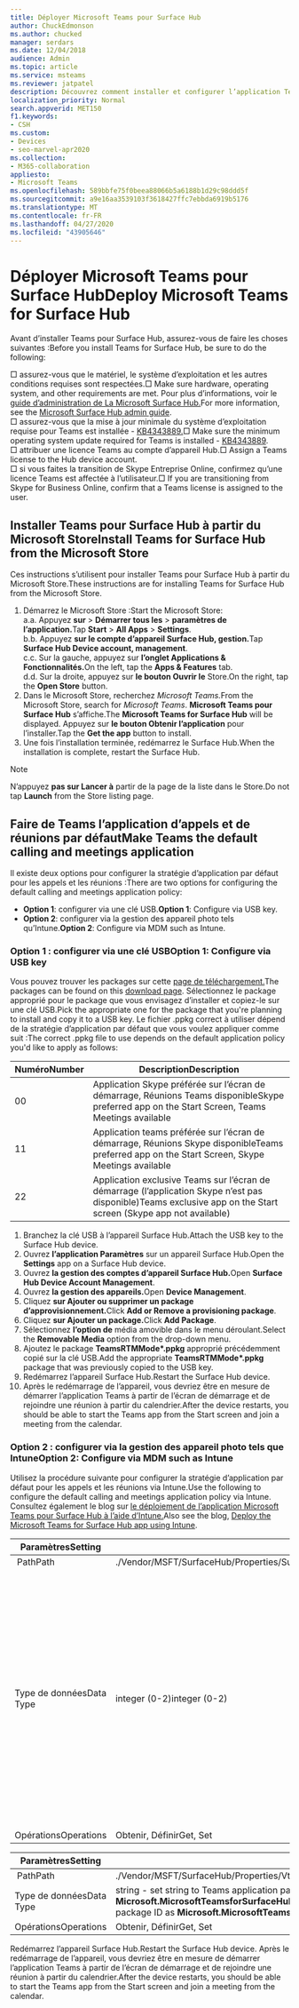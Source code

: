 ```yaml
---
title: Déployer Microsoft Teams pour Surface Hub
author: ChuckEdmonson
ms.author: chucked
manager: serdars
ms.date: 12/04/2018
audience: Admin
ms.topic: article
ms.service: msteams
ms.reviewer: jatpatel
description: Découvrez comment installer et configurer l’application Teams pour Surface Hub afin que Teams soit l’application d’appels et de réunions par défaut.
localization_priority: Normal
search.appverid: MET150
f1.keywords:
- CSH
ms.custom:
- Devices
- seo-marvel-apr2020
ms.collection:
- M365-collaboration
appliesto:
- Microsoft Teams
ms.openlocfilehash: 589bbfe75f0beea88066b5a6188b1d29c98ddd5f
ms.sourcegitcommit: a9e16aa3539103f3618427ffc7ebbda6919b5176
ms.translationtype: MT
ms.contentlocale: fr-FR
ms.lasthandoff: 04/27/2020
ms.locfileid: "43905646"
---
```

<a name="deploy-microsoft-teams-for-surface-hub"></a><span data-ttu-id="a8b19-103">Déployer Microsoft Teams pour Surface Hub</span><span class="sxs-lookup"><span data-stu-id="a8b19-103">Deploy Microsoft Teams for Surface Hub</span></span>
======================================

<span data-ttu-id="a8b19-104">Avant d’installer Teams pour Surface Hub, assurez-vous de faire les choses suivantes :</span><span class="sxs-lookup"><span data-stu-id="a8b19-104">Before you install Teams for Surface Hub, be sure to do the following:</span></span>

 <span data-ttu-id="a8b19-105">□ assurez-vous que le matériel, le système d’exploitation et les autres conditions requises sont respectées.</span><span class="sxs-lookup"><span data-stu-id="a8b19-105">□ Make sure hardware, operating system, and other requirements are met.</span></span> <span data-ttu-id="a8b19-106">Pour plus d’informations, voir le [guide d’administration de La Microsoft Surface Hub.](https://docs.microsoft.com/surface-hub/)</span><span class="sxs-lookup"><span data-stu-id="a8b19-106">For more information, see the [Microsoft Surface Hub admin guide](https://docs.microsoft.com/surface-hub/).</span></span><br>
 <span data-ttu-id="a8b19-107">□ assurez-vous que la mise à jour minimale du système d’exploitation requise pour Teams est installée - [KB4343889.](https://support.microsoft.com/help/4343889)</span><span class="sxs-lookup"><span data-stu-id="a8b19-107">□ Make sure the minimum operating system update required for Teams is installed - [KB4343889](https://support.microsoft.com/help/4343889).</span></span><br>
 <span data-ttu-id="a8b19-108">□ attribuer une licence Teams au compte d’appareil Hub.</span><span class="sxs-lookup"><span data-stu-id="a8b19-108">□ Assign a Teams license to the Hub device account.</span></span><br>
 <span data-ttu-id="a8b19-109">□ si vous faites la transition de Skype Entreprise Online, confirmez qu’une licence Teams est affectée à l’utilisateur.</span><span class="sxs-lookup"><span data-stu-id="a8b19-109">□ If you are transitioning from Skype for Business Online, confirm that a Teams license is assigned to the user.</span></span>

## <a name="install-teams-for-surface-hub-from-the-microsoft-store"></a><span data-ttu-id="a8b19-110">Installer Teams pour Surface Hub à partir du Microsoft Store</span><span class="sxs-lookup"><span data-stu-id="a8b19-110">Install Teams for Surface Hub from the Microsoft Store</span></span> 

<span data-ttu-id="a8b19-111">Ces instructions s’utilisent pour installer Teams pour Surface Hub à partir du Microsoft Store.</span><span class="sxs-lookup"><span data-stu-id="a8b19-111">These instructions are for installing Teams for Surface Hub from the Microsoft Store.</span></span> 
 
1. <span data-ttu-id="a8b19-112">Démarrez le Microsoft Store :</span><span class="sxs-lookup"><span data-stu-id="a8b19-112">Start the Microsoft Store:</span></span><br>
   <span data-ttu-id="a8b19-113">a.</span><span class="sxs-lookup"><span data-stu-id="a8b19-113">a.</span></span> <span data-ttu-id="a8b19-114">Appuyez **sur**  >  **Démarrer tous les**  >  **paramètres de l’application.**</span><span class="sxs-lookup"><span data-stu-id="a8b19-114">Tap **Start** > **All Apps** > **Settings**.</span></span><br> <span data-ttu-id="a8b19-115">b.</span><span class="sxs-lookup"><span data-stu-id="a8b19-115">b.</span></span> <span data-ttu-id="a8b19-116">Appuyez **sur le compte d’appareil Surface Hub, gestion.**</span><span class="sxs-lookup"><span data-stu-id="a8b19-116">Tap **Surface Hub Device account, management**.</span></span><br>
   <span data-ttu-id="a8b19-117">c.</span><span class="sxs-lookup"><span data-stu-id="a8b19-117">c.</span></span> <span data-ttu-id="a8b19-118">Sur la gauche, appuyez sur **l’onglet Applications & Fonctionnalités.**</span><span class="sxs-lookup"><span data-stu-id="a8b19-118">On the left, tap the **Apps & Features** tab.</span></span><br> <span data-ttu-id="a8b19-119">d.</span><span class="sxs-lookup"><span data-stu-id="a8b19-119">d.</span></span> <span data-ttu-id="a8b19-120">Sur la droite, appuyez sur **le bouton Ouvrir le** Store.</span><span class="sxs-lookup"><span data-stu-id="a8b19-120">On the right, tap the **Open Store** button.</span></span> 
2. <span data-ttu-id="a8b19-121">Dans le Microsoft Store, recherchez *Microsoft Teams.*</span><span class="sxs-lookup"><span data-stu-id="a8b19-121">From the Microsoft Store, search for *Microsoft Teams*.</span></span> <span data-ttu-id="a8b19-122">**Microsoft Teams pour Surface Hub** s’affiche.</span><span class="sxs-lookup"><span data-stu-id="a8b19-122">The **Microsoft Teams for Surface Hub** will be displayed.</span></span> <span data-ttu-id="a8b19-123">Appuyez sur **le bouton Obtenir l’application** pour l’installer.</span><span class="sxs-lookup"><span data-stu-id="a8b19-123">Tap the **Get the app** button to install.</span></span>  
3. <span data-ttu-id="a8b19-124">Une fois l’installation terminée, redémarrez le Surface Hub.</span><span class="sxs-lookup"><span data-stu-id="a8b19-124">When the installation is complete, restart the Surface Hub.</span></span> 

> [!NOTE]
> <span data-ttu-id="a8b19-125">N’appuyez **pas sur Lancer à** partir de la page de la liste dans le Store.</span><span class="sxs-lookup"><span data-stu-id="a8b19-125">Do not tap **Launch** from the Store listing page.</span></span>

## <a name="make-teams-the-default-calling-and-meetings-application"></a><span data-ttu-id="a8b19-126">Faire de Teams l’application d’appels et de réunions par défaut</span><span class="sxs-lookup"><span data-stu-id="a8b19-126">Make Teams the default calling and meetings application</span></span>
 
<span data-ttu-id="a8b19-127">Il existe deux options pour configurer la stratégie d’application par défaut pour les appels et les réunions :</span><span class="sxs-lookup"><span data-stu-id="a8b19-127">There are two options for configuring the default calling and meetings application policy:</span></span> 

- <span data-ttu-id="a8b19-128">**Option 1**: configurer via une clé USB.</span><span class="sxs-lookup"><span data-stu-id="a8b19-128">**Option 1**: Configure via USB key.</span></span> 
- <span data-ttu-id="a8b19-129">**Option 2**: configurer via la gestion des appareil photo tels qu’Intune.</span><span class="sxs-lookup"><span data-stu-id="a8b19-129">**Option 2**: Configure via MDM such as Intune.</span></span>
 
### <a name="option-1-configure-via-usb-key"></a><span data-ttu-id="a8b19-130">Option 1 : configurer via une clé USB</span><span class="sxs-lookup"><span data-stu-id="a8b19-130">Option 1: Configure via USB key</span></span> 
 
<span data-ttu-id="a8b19-131">Vous pouvez trouver les packages sur cette [page de téléchargement.](https://1drv.ms/f/s!ArcnbnREun0Vnp9Wps9MlWB-UJZw3g)</span><span class="sxs-lookup"><span data-stu-id="a8b19-131">The packages can be found on this [download page](https://1drv.ms/f/s!ArcnbnREun0Vnp9Wps9MlWB-UJZw3g).</span></span> <span data-ttu-id="a8b19-132">Sélectionnez le package approprié pour le package que vous envisagez d’installer et copiez-le sur une clé USB.</span><span class="sxs-lookup"><span data-stu-id="a8b19-132">Pick the appropriate one for the package that you're planning to install and copy it to a USB key.</span></span> <span data-ttu-id="a8b19-133">Le fichier .ppkg correct à utiliser dépend de la stratégie d’application par défaut que vous voulez appliquer comme suit :</span><span class="sxs-lookup"><span data-stu-id="a8b19-133">The correct .ppkg file to use depends on the default application policy you'd like to apply as follows:</span></span> 

|<span data-ttu-id="a8b19-134">Numéro</span><span class="sxs-lookup"><span data-stu-id="a8b19-134">Number</span></span>  |<span data-ttu-id="a8b19-135">Description</span><span class="sxs-lookup"><span data-stu-id="a8b19-135">Description</span></span>  |
|---------|---------|
|<span data-ttu-id="a8b19-136">0</span><span class="sxs-lookup"><span data-stu-id="a8b19-136">0</span></span>     | <span data-ttu-id="a8b19-137">Application Skype préférée sur l’écran de démarrage, Réunions Teams disponible</span><span class="sxs-lookup"><span data-stu-id="a8b19-137">Skype preferred app on the Start Screen, Teams Meetings available</span></span>        |
|<span data-ttu-id="a8b19-138">1</span><span class="sxs-lookup"><span data-stu-id="a8b19-138">1</span></span>     | <span data-ttu-id="a8b19-139">Application teams préférée sur l’écran de démarrage, Réunions Skype disponible</span><span class="sxs-lookup"><span data-stu-id="a8b19-139">Teams preferred app on the Start Screen, Skype Meetings available</span></span>        |
|<span data-ttu-id="a8b19-140">2</span><span class="sxs-lookup"><span data-stu-id="a8b19-140">2</span></span>     | <span data-ttu-id="a8b19-141">Application exclusive Teams sur l’écran de démarrage (l’application Skype n’est pas disponible)</span><span class="sxs-lookup"><span data-stu-id="a8b19-141">Teams exclusive app on the Start screen (Skype app not available)</span></span>        |
 
1. <span data-ttu-id="a8b19-142">Branchez la clé USB à l’appareil Surface Hub.</span><span class="sxs-lookup"><span data-stu-id="a8b19-142">Attach the USB key to the Surface Hub device.</span></span> 
2. <span data-ttu-id="a8b19-143">Ouvrez **l’application Paramètres** sur un appareil Surface Hub.</span><span class="sxs-lookup"><span data-stu-id="a8b19-143">Open the **Settings** app on a Surface Hub device.</span></span> 
3. <span data-ttu-id="a8b19-144">Ouvrez **la gestion des comptes d’appareil Surface Hub.**</span><span class="sxs-lookup"><span data-stu-id="a8b19-144">Open **Surface Hub Device Account Management**.</span></span>
4. <span data-ttu-id="a8b19-145">Ouvrez **la gestion des appareils.**</span><span class="sxs-lookup"><span data-stu-id="a8b19-145">Open **Device Management**.</span></span> 
5. <span data-ttu-id="a8b19-146">Cliquez **sur Ajouter ou supprimer un package d’approvisionnement.**</span><span class="sxs-lookup"><span data-stu-id="a8b19-146">Click **Add or Remove a provisioning package**.</span></span> 
6. <span data-ttu-id="a8b19-147">Cliquez **sur Ajouter un package.**</span><span class="sxs-lookup"><span data-stu-id="a8b19-147">Click **Add Package**.</span></span>
7. <span data-ttu-id="a8b19-148">Sélectionnez **l’option de** média amovible dans le menu déroulant.</span><span class="sxs-lookup"><span data-stu-id="a8b19-148">Select the **Removable Media** option from the drop-down menu.</span></span> 
8. <span data-ttu-id="a8b19-149">Ajoutez le package <strong>TeamsRTMMode\*.ppkg</strong> approprié précédemment copié sur la clé USB.</span><span class="sxs-lookup"><span data-stu-id="a8b19-149">Add the appropriate <strong>TeamsRTMMode\*.ppkg</strong> package that was previously copied to the USB key.</span></span> 
9. <span data-ttu-id="a8b19-150">Redémarrez l’appareil Surface Hub.</span><span class="sxs-lookup"><span data-stu-id="a8b19-150">Restart the Surface Hub device.</span></span> 
10. <span data-ttu-id="a8b19-151">Après le redémarrage de l’appareil, vous devriez être en mesure de démarrer l’application Teams à partir de l’écran de démarrage et de rejoindre une réunion à partir du calendrier.</span><span class="sxs-lookup"><span data-stu-id="a8b19-151">After the device restarts, you should be able to start the Teams app from the Start screen and join a meeting from the calendar.</span></span> 

### <a name="option-2-configure-via-mdm-such-as-intune"></a><span data-ttu-id="a8b19-152">Option 2 : configurer via la gestion des appareil photo tels que Intune</span><span class="sxs-lookup"><span data-stu-id="a8b19-152">Option 2: Configure via MDM such as Intune</span></span> 

<span data-ttu-id="a8b19-153">Utilisez la procédure suivante pour configurer la stratégie d’application par défaut pour les appels et les réunions via Intune.</span><span class="sxs-lookup"><span data-stu-id="a8b19-153">Use the following to configure the default calling and meetings application policy via Intune.</span></span> <span data-ttu-id="a8b19-154">Consultez également le blog sur [le déploiement de l’application Microsoft Teams pour Surface Hub à l’aide d’Intune.](https://y0av.me/2018/07/16/deploy-the-microsoft-teams-for-surface-hub-app-using-intune/)</span><span class="sxs-lookup"><span data-stu-id="a8b19-154">Also see the blog, [Deploy the Microsoft Teams for Surface Hub app using Intune](https://y0av.me/2018/07/16/deploy-the-microsoft-teams-for-surface-hub-app-using-intune/).</span></span>

|<span data-ttu-id="a8b19-155">Paramètres</span><span class="sxs-lookup"><span data-stu-id="a8b19-155">Setting</span></span>   |<span data-ttu-id="a8b19-156">Valeur</span><span class="sxs-lookup"><span data-stu-id="a8b19-156">Value</span></span>    |<span data-ttu-id="a8b19-157">Description</span><span class="sxs-lookup"><span data-stu-id="a8b19-157">Description</span></span>    |
|----------|---------|---------|
|<span data-ttu-id="a8b19-158"> Path</span><span class="sxs-lookup"><span data-stu-id="a8b19-158">Path</span></span>      | <span data-ttu-id="a8b19-159">./Vendor/MSFT/SurfaceHub/Properties/SurfaceHubMeetingMode</span><span class="sxs-lookup"><span data-stu-id="a8b19-159">./Vendor/MSFT/SurfaceHub/Properties/SurfaceHubMeetingMode</span></span>        |
|<span data-ttu-id="a8b19-160">Type de données</span><span class="sxs-lookup"><span data-stu-id="a8b19-160">Data Type</span></span> | <span data-ttu-id="a8b19-161">integer (0-2)</span><span class="sxs-lookup"><span data-stu-id="a8b19-161">integer (0-2)</span></span>   |<span data-ttu-id="a8b19-162">0 - Application Skype préférée sur l’écran de démarrage, Réunions Teams disponible</span><span class="sxs-lookup"><span data-stu-id="a8b19-162">0 - Skype preferred app on the Start Screen, Teams Meetings available</span></span><br><span data-ttu-id="a8b19-163">1 - Application teams préférée sur l’écran de démarrage, Réunions Skype disponible</span><span class="sxs-lookup"><span data-stu-id="a8b19-163">1 - Teams preferred app on the Start Screen, Skype Meetings available</span></span><br><span data-ttu-id="a8b19-164">2 - Application exclusive Teams sur l’écran de démarrage (l’application Skype n’est pas disponible)</span><span class="sxs-lookup"><span data-stu-id="a8b19-164">2 - Teams exclusive app on the Start screen (Skype app not available)</span></span> |
|<span data-ttu-id="a8b19-165">Opérations</span><span class="sxs-lookup"><span data-stu-id="a8b19-165">Operations</span></span>| <span data-ttu-id="a8b19-166">Obtenir, Définir</span><span class="sxs-lookup"><span data-stu-id="a8b19-166">Get, Set</span></span>        |

|<span data-ttu-id="a8b19-167">Paramètres</span><span class="sxs-lookup"><span data-stu-id="a8b19-167">Setting</span></span>   |<span data-ttu-id="a8b19-168">Valeur</span><span class="sxs-lookup"><span data-stu-id="a8b19-168">Value</span></span>    |
|----------|---------|
|<span data-ttu-id="a8b19-169"> Path</span><span class="sxs-lookup"><span data-stu-id="a8b19-169">Path</span></span>      | <span data-ttu-id="a8b19-170">./Vendor/MSFT/SurfaceHub/Properties/VtcAppPackageId</span><span class="sxs-lookup"><span data-stu-id="a8b19-170">./Vendor/MSFT/SurfaceHub/Properties/VtcAppPackageId</span></span>        |
|<span data-ttu-id="a8b19-171">Type de données</span><span class="sxs-lookup"><span data-stu-id="a8b19-171">Data Type</span></span> | <span data-ttu-id="a8b19-172">string - set string to Teams application package ID as **Microsoft.MicrosoftTeamsforSurfaceHub_8wekyb3d8bbwe! Teams**</span><span class="sxs-lookup"><span data-stu-id="a8b19-172">string - set string to Teams application package ID as **Microsoft.MicrosoftTeamsforSurfaceHub_8wekyb3d8bbwe!Teams**</span></span> |
|<span data-ttu-id="a8b19-173">Opérations</span><span class="sxs-lookup"><span data-stu-id="a8b19-173">Operations</span></span>| <span data-ttu-id="a8b19-174">Obtenir, Définir</span><span class="sxs-lookup"><span data-stu-id="a8b19-174">Get, Set</span></span>        |

<span data-ttu-id="a8b19-175">Redémarrez l’appareil Surface Hub.</span><span class="sxs-lookup"><span data-stu-id="a8b19-175">Restart the Surface Hub device.</span></span> <span data-ttu-id="a8b19-176">Après le redémarrage de l’appareil, vous devriez être en mesure de démarrer l’application Teams à partir de l’écran de démarrage et de rejoindre une réunion à partir du calendrier.</span><span class="sxs-lookup"><span data-stu-id="a8b19-176">After the device restarts, you should be able to start the Teams app from the Start screen and join a meeting from the calendar.</span></span>


